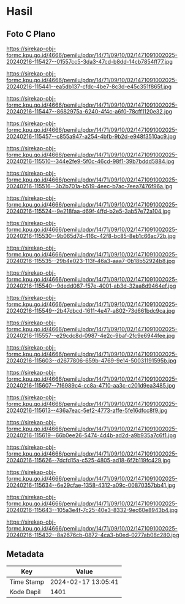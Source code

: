 # Hasil

## Foto C Plano

https://sirekap-obj-formc.kpu.go.id/4666/pemilu/pdpr/14/71/09/10/02/1471091002025-20240216-115427--01557cc5-3da3-47cd-b8dd-14cb7854ff77.jpg

https://sirekap-obj-formc.kpu.go.id/4666/pemilu/pdpr/14/71/09/10/02/1471091002025-20240216-115441--ea5db137-cfdc-4be7-8c3d-e45c351f865f.jpg

https://sirekap-obj-formc.kpu.go.id/4666/pemilu/pdpr/14/71/09/10/02/1471091002025-20240216-115447--8682975a-6240-4f4c-a6f0-78cff1120e32.jpg

https://sirekap-obj-formc.kpu.go.id/4666/pemilu/pdpr/14/71/09/10/02/1471091002025-20240216-115457--c855a947-a254-4bfb-9b2d-e948f3510ac9.jpg

https://sirekap-obj-formc.kpu.go.id/4666/pemilu/pdpr/14/71/09/10/02/1471091002025-20240216-115510--344e2fe9-5f0c-46cd-98f1-39b7bddd5884.jpg

https://sirekap-obj-formc.kpu.go.id/4666/pemilu/pdpr/14/71/09/10/02/1471091002025-20240216-115516--3b2b701a-b519-4eec-b7ac-7eea7476f96a.jpg

https://sirekap-obj-formc.kpu.go.id/4666/pemilu/pdpr/14/71/09/10/02/1471091002025-20240216-115524--9e218faa-d69f-4ffd-b2e5-3ab57e72a104.jpg

https://sirekap-obj-formc.kpu.go.id/4666/pemilu/pdpr/14/71/09/10/02/1471091002025-20240216-115530--9b065d7d-416c-42f8-bc85-8eb1c66ac72b.jpg

https://sirekap-obj-formc.kpu.go.id/4666/pemilu/pdpr/14/71/09/10/02/1471091002025-20240216-115535--29b4e023-113f-46a3-aaa7-0b18b52924b8.jpg

https://sirekap-obj-formc.kpu.go.id/4666/pemilu/pdpr/14/71/09/10/02/1471091002025-20240216-115540--9dedd087-f57e-4001-ab3d-32aa8d9464ef.jpg

https://sirekap-obj-formc.kpu.go.id/4666/pemilu/pdpr/14/71/09/10/02/1471091002025-20240216-115549--2b47dbcd-1611-4e47-a802-73d661bdc9ca.jpg

https://sirekap-obj-formc.kpu.go.id/4666/pemilu/pdpr/14/71/09/10/02/1471091002025-20240216-115557--e29cdc8d-0987-4e2c-9baf-2fc9e6944fee.jpg

https://sirekap-obj-formc.kpu.go.id/4666/pemilu/pdpr/14/71/09/10/02/1471091002025-20240216-115603--d2677806-659b-4769-9e14-50031191595b.jpg

https://sirekap-obj-formc.kpu.go.id/4666/pemilu/pdpr/14/71/09/10/02/1471091002025-20240216-115607--7f6989c4-cc8a-4710-aa3c-c201d9ea3485.jpg

https://sirekap-obj-formc.kpu.go.id/4666/pemilu/pdpr/14/71/09/10/02/1471091002025-20240216-115613--436a7eac-5ef2-4773-affe-5fe16dfcc8f9.jpg

https://sirekap-obj-formc.kpu.go.id/4666/pemilu/pdpr/14/71/09/10/02/1471091002025-20240216-115619--66b0ee26-5474-4d4b-ad2d-a9b935a7c6f1.jpg

https://sirekap-obj-formc.kpu.go.id/4666/pemilu/pdpr/14/71/09/10/02/1471091002025-20240216-115626--7dcfd15a-c525-4805-ad18-6f2b119fc429.jpg

https://sirekap-obj-formc.kpu.go.id/4666/pemilu/pdpr/14/71/09/10/02/1471091002025-20240216-115634--6e29cfae-1358-4312-a09c-00870357bb41.jpg

https://sirekap-obj-formc.kpu.go.id/4666/pemilu/pdpr/14/71/09/10/02/1471091002025-20240216-115643--105a3e4f-7c25-40e3-8332-9ec60e8943b4.jpg

https://sirekap-obj-formc.kpu.go.id/4666/pemilu/pdpr/14/71/09/10/02/1471091002025-20240216-115432--8a2676cb-0872-4ca3-b0ed-0277ab08c280.jpg


## Metadata

| Key        | Value               |
| ---------- | ------------------- |
| Time Stamp | 2024-02-17 13:05:41 |
| Kode Dapil | 1401                |



